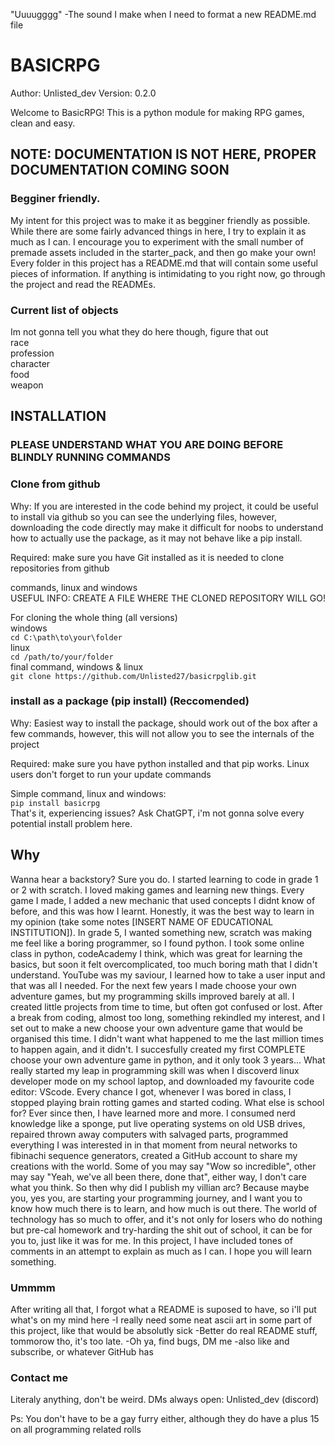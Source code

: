 "Uuuugggg" -The sound I make when I need to format a new README.md file

# BASICRPG
Author: Unlisted_dev
Version: 0.2.0

Welcome to BasicRPG!
This is a python module for making RPG games, clean and easy.

## NOTE: DOCUMENTATION IS NOT HERE, PROPER DOCUMENTATION COMING SOON

### Begginer friendly.
My intent for this project was to make it as begginer friendly as possible. While there are some fairly advanced things in here, I try to explain it as much as I can. I encourage you to experiment with the small number of premade assets included in the starter_pack, and then go make your own! Every folder in this project has a README.md that will contain some useful pieces of information. If anything is intimidating to you right now, go through the project and read the READMEs.

### Current list of objects
Im not gonna tell you what they do here though, figure that out  
race  
profession  
character  
food  
weapon  

## INSTALLATION
### PLEASE UNDERSTAND WHAT YOU ARE DOING BEFORE BLINDLY RUNNING COMMANDS

### Clone from github
Why: If you are interested in the code behind my project, it could be useful to install via github so you can see the underlying files, however, downloading the code directly may make it difficult for noobs to understand how to actually use the package, as it may not behave like a pip install.  

Required: make sure you have Git installed as it is needed to clone repositories from github

commands, linux and windows  
USEFUL INFO: CREATE A FILE WHERE THE CLONED REPOSITORY WILL GO!

For cloning the whole thing (all versions)  
windows  
    `cd C:\path\to\your\folder`  
linux  
    `cd /path/to/your/folder`  
final command, windows & linux  
    `git clone https://github.com/Unlisted27/basicrpglib.git`

### install as a package (pip install) (Reccomended)
Why: Easiest way to install the package, should work out of the box after a few commands, however, this will not allow you to see the internals of the project

Required: make sure you have python installed and that pip works. Linux users don't forget to run your update commands

Simple command, linux and windows:  
    `pip install basicrpg`  
That's it, experiencing issues? Ask ChatGPT, i'm not gonna solve every potential install problem here.


## Why
Wanna hear a backstory? Sure you do.
I started learning to code in grade 1 or 2 with scratch. I loved making games and learning new things. Every game I made, I added a new mechanic that used concepts I didnt know of before, and this was how I learnt. Honestly, it was the best way to learn in my opinion (take some notes [INSERT NAME OF EDUCATIONAL INSTITUTION]). In grade 5, I wanted something new, scratch was making me feel like a boring programmer, so I found python. I took some online class in python, codeAcademy I think, which was great for learning the basics, but soon it felt overcomplicated, too much boring math that I didn't understand. YouTube was my saviour, I learned how to take a user input and that was all I needed. For the next few years I made choose your own adventure games, but my programming skills improved barely at all. I created little projects from time to time, but often got confused or lost. After a break from coding, almost too long, something rekindled my interest, and I set out to make a new choose your own adventure game that would be organised this time. I didn't want what happened to me the last million times to happen again, and it didn't. I succesfully created my first COMPLETE choose your own adventure game in python, and it only took 3 years... What really started my leap in programming skill was when I discoverd linux developer mode on my school laptop, and downloaded my favourite code editor: VScode. Every chance I got, whenever I was bored in class, I stopped playing brain rotting games and started coding. What else is school for? Ever since then, I have learned more and more. I consumed nerd knowledge like a sponge, put live operating systems on old USB drives, repaired thrown away computers with salvaged parts, programmed everything I was interested in in that moment from neural networks to fibinachi sequence generators, created a GitHub account to share my creations with the world. Some of you may say "Wow so incredible", other may say "Yeah, we've all been there, done that", either way, I don't care what you think. So then why did I publish my villian arc? Because maybe you, yes you, are starting your programming journey, and I want you to know how much there is to learn, and how much is out there. The world of technology has so much to offer, and it's not only for losers who do nothing but pre-cal homework and try-harding the shit out of school, it can be for you to, just like it was for me. In this project, I have included tones of comments in an attempt to explain as much as I can. I hope you will learn something.

### Ummmm
After writing all that, I forgot what a README is suposed to have, so i'll put what's on my mind here
-I really need some neat ascii art in some part of this project, like that would be absolutly sick
-Better do real README stuff, tommorow tho, it's too late. 
-Oh ya, find bugs, DM me
-also like and subscribe, or whatever GitHub has

### Contact me
Literaly anything, don't be weird. DMs always open: Unlisted_dev (discord)


Ps: You don't have to be a gay furry either, although they do have a plus 15 on all programming related rolls